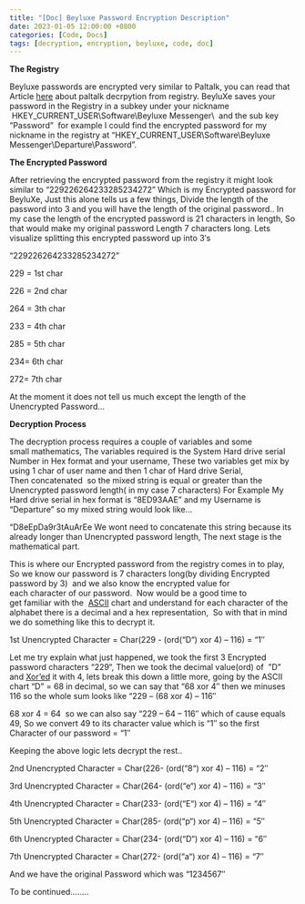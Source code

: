 ```yaml
---
title: "[Doc] Beyluxe Password Encryption Description"
date: 2023-01-05 12:00:00 +0800
categories: [Code, Docs]
tags: [decryption, encryption, beyluxe, code, doc]
---
```


**The Registry**

Beyluxe passwords are encrypted very similar to Paltalk, you can read that Article [here](https://web.archive.org/web/20130131043054/http://www.cheesydoodle.com/?p=27) about paltalk decrpytion from registry. BeyluXe saves your password in the Registry in a subkey under your nickname  HKEY_CURRENT_USER\Software\Beyluxe Messenger\  and the sub key “Password”  for example I could find the encrypted password for my nickname in the registry at “HKEY_CURRENT_USER\Software\Beyluxe Messenger\Departure\Password”.

**The Encrypted Password**

After retrieving the encrypted password from the registry it might look similar to “229226264233285234272” Which is my Encrypted password for BeyluXe, Just this alone tells us a few things, Divide the length of the password into 3 and you will have the length of the original password.. In my case the length of the encrypted password is 21 characters in length, So that would make my original password Length 7 characters long. Lets visualize splitting this encrypted password up into 3′s

“229226264233285234272”

229 = 1st char

226 = 2nd char

264 = 3th char

233 = 4th char

285 = 5th char

234= 6th char

272= 7th char

At the moment it does not tell us much except the length of the Unencrypted Password…

**Decryption Process**

The decryption process requires a couple of variables and some small mathematics, The variables required is the System Hard drive serial Number in Hex format and your username, These two variables get mix by using 1 char of user name and then 1 char of Hard drive Serial, Then concatenated  so the mixed string is equal or greater than the Unencrypted password length( in my case 7 characters) For Example My Hard drive serial in hex format is “8ED93AAE” and my Username is “Departure” so my mixed string would look like…

“D8eEpDa9r3tAuArEe We wont need to concatenate this string because its already longer than Unencrypted password length, The next stage is the mathematical part.

This is where our Encrypted password from the registry comes in to play, So we know our password is 7 characters long(by dividing Encrypted password by 3)  and we also know the encrypted value for each character of our password.  Now would be a good time to get familiar with the  [ASCII](https://web.archive.org/web/20130131043054/http://www.asciitable.com/) chart and understand for each character of the alphabet there is a decimal and a hex representation,  So with that in mind we do something like this to decrypt it.

1st Unencrypted Character = Char(229 - (ord(“D“) xor 4) – 116) = “1″

Let me try explain what just happened, we took the first 3 Encrypted password characters “229“, Then we took the decimal value(ord) of  ”D” and [Xor’ed](https://web.archive.org/web/20130131043054/http://en.wikipedia.org/wiki/XOR) it with 4, lets break this down a little more, going by the ASCII chart “D” = 68 in decimal, so we can say that “68 xor 4″ then we minuses 116 so the whole sum looks like “229 – (68 xor 4) – 116″

68 xor 4 = 64  so we can also say “229 – 64 – 116″ which of cause equals 49, So we convert 49 to its character value which is “1″ so the first Character of our password = “1″

Keeping the above logic lets decrypt the rest..

2nd Unencrypted Character = Char(226- (ord(“8“) xor 4) – 116) = “2″

3rd Unencrypted Character = Char(264- (ord(“e“) xor 4) – 116) = “3″

4th Unencrypted Character = Char(233- (ord(“E“) xor 4) – 116) = “4″

5th Unencrypted Character = Char(285- (ord(“p“) xor 4) – 116) = “5″

6th Unencrypted Character = Char(234- (ord(“D“) xor 4) – 116) = “6″

7th Unencrypted Character = Char(272- (ord(“a“) xor 4) – 116) = “7″

And we have the original Password which was “1234567″

To be continued……..